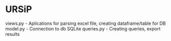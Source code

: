 # URSiP

views.py - Aplications for parsing excel file, creating dataframe/table for DB
model.py - Connection to db SQLite
queries.py - Creating queries, export results
